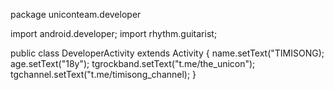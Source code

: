 package uniconteam.developer

import android.developer;
import rhythm.guitarist;

public class DeveloperActivity extends Activity {
    name.setText("TIMISONG);
    age.setText("18y");
    tgrockband.setText("t.me/the_unicon");
    tgchannel.setText("t.me/timisong_channel);
}
    

